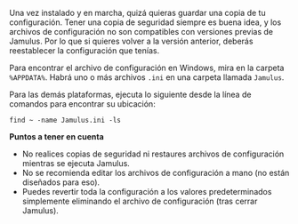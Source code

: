 <!-- NOTE: This must apply to both Client and Server, and all operating systems -->

Una vez instalado y en marcha, quizá quieras guardar una copia de tu configuración. Tener una copia de seguridad siempre es buena idea, y los archivos de configuración no son compatibles con versiones previas de Jamulus. Por lo que si quieres volver a la versión anterior, deberás reestablecer la configuración que tenías.

Para encontrar el archivo de configuración en Windows, mira en la carpeta `%APPDATA%`. Habrá uno o más archivos `.ini` en una carpeta llamada `Jamulus`.

Para las demás plataformas, ejecuta lo siguiente desde la línea de comandos para encontrar su ubicación:

`find ~ -name Jamulus.ini -ls`

**Puntos a tener en cuenta**

* No realices copias de seguridad ni restaures archivos de configuración mientras se ejecuta Jamulus.
* No se recomienda editar los archivos de configuración a mano (no están diseñados para eso).
* Puedes revertir toda la configuración a los valores predeterminados simplemente eliminando el archivo de configuración (tras cerrar Jamulus).
